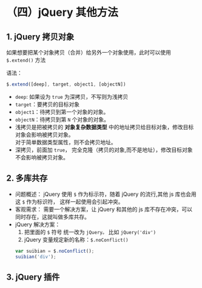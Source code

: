 # （四）jQuery 其他方法

## 1. jQuery 拷贝对象

如果想要把某个对象拷贝（合并）给另外一个对象使用，此时可以使用 `$.extend()` 方法

语法：
```js
$.extend([deep], target, object1, [objectN])
```

-  `deep`: 如果设为 `true` 为深拷贝，不写则为浅拷贝 
-  `target`：要拷贝的目标对象
-  `object1`：待拷贝到第一个对象的对象。
-  `objectN`：待拷贝到第 `N` 个对象的对象。
-  浅拷贝是把被拷贝的 **对象复杂数据类型** 中的地址拷贝给目标对象，修改目标对象会影响被拷贝对象。  
    对于简单数据类型属性，则不会拷贝地址。
-  深拷贝，前面加 `true`， 完全克隆（拷贝的对象,而不是地址），修改目标对象不会影响被拷贝对象。

## 2. 多库共存

- 问题概述：
    jQuery 使用 `$` 作为标示符，随着 jQuery 的流行,其他 js 库也会用这 `$` 作为标识符， 这样一起使用会引起冲突。
- 客观需求：
    需要一个解决方案，让 jQuery 和其他的 js 库不存在冲突，可以同时存在，这就叫做多库共存。
- jQuery 解决方案：
    1. 把里面的 `$` 符号 统一改为 `jQuery。` 比如 `jQuery('div')`
    2. jQuery 变量规定新的名称：`$.noConflict()`
    ```js
    var suibian = $.noConflict();
    suibian('div');
    ```


## 3. jQuery 插件